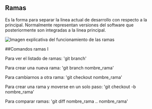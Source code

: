 ## Ramas

Es la forma para separar la linea actual de desarrollo con respecto a la principal. Normalmente representan versiones del software que posteriormente son integradas a la linea principal.

![Imagen explicativa del funcionamiento de las ramas](https://uialberto.files.wordpress.com/2016/11/gitflowui.png?w=616&h=381)

##Comandos ramas I

Para ver el listado de ramas:
'git  branch'

Para crear una nueva rama:
'git  branch  nombre_rama'

Para cambiarnos a otra rama:
'git  checkout  nombre_rama'

Para crear una rama y moverse en un solo paso:
'git  checkout  -b nombre_rama'

Para comparar ramas:
'git  diff  nombre_rama .. nombre_rama'

